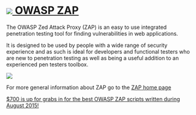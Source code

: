 # [![](https://raw.githubusercontent.com/wiki/zaproxy/zaproxy/images/zap32x32.png) OWASP ZAP](https://www.owasp.org/index.php/ZAP)
The OWASP Zed Attack Proxy (ZAP) is an easy to use integrated penetration testing tool for finding vulnerabilities in web applications.

It is designed to be used by people with a wide range of security experience and as such is ideal for developers and functional testers who are new to penetration testing as well as being a useful addition to an experienced pen testers toolbox.

[![](https://raw.githubusercontent.com/wiki/zaproxy/zaproxy/images/ZAP-Download.png)](https://github.com/zaproxy/zaproxy/wiki/Downloads)

For more general information about ZAP go to the [ZAP home page](https://www.owasp.org/index.php/ZAP)

[$700 is up for grabs in for the best OWASP ZAP scripts written during August 2015!](https://www.owasp.org/index.php/2015-08-ZAP-ScriptingCompetition)
